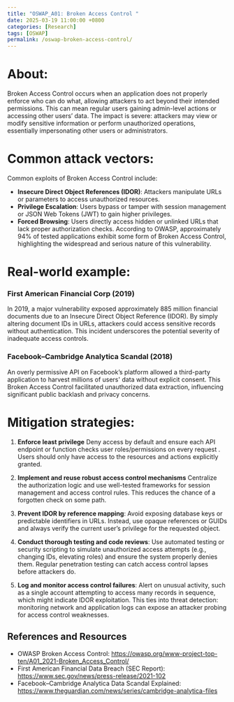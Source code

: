 ```yaml
---
title: "OSWAP_A01: Broken Access Control "
date: 2025-03-19 11:00:00 +0800
categories: [Research]
tags: [OSWAP]
permalink: /oswap-broken-access-control/
---
```


# About:
Broken Access Control occurs when an application does not properly enforce who can do what, allowing attackers to act beyond their intended permissions. This can mean regular users gaining admin-level actions or accessing other users’ data. The impact is severe: attackers may view or modify sensitive information or perform unauthorized operations, essentially impersonating other users or administrators.

# Common attack vectors: 

Common exploits of Broken Access Control include:

- **Insecure Direct Object References (IDOR)**: Attackers manipulate URLs or parameters to access unauthorized resources.
- **Privilege Escalation**: Users bypass or tamper with session management or JSON Web Tokens (JWT) to gain higher privileges.
- **Forced Browsing**: Users directly access hidden or unlinked URLs that lack proper authorization checks.
According to OWASP, approximately 94% of tested applications exhibit some form of Broken Access Control, highlighting the widespread and serious nature of this vulnerability.


# Real-world example: 

### First American Financial Corp (2019)
In 2019, a major vulnerability exposed approximately 885 million financial documents due to an Insecure Direct Object Reference (IDOR). By simply altering document IDs in URLs, attackers could access sensitive records without authentication. This incident underscores the potential severity of inadequate access controls.

### Facebook–Cambridge Analytica Scandal (2018)
An overly permissive API on Facebook’s platform allowed a third-party application to harvest millions of users' data without explicit consent. This Broken Access Control facilitated unauthorized data extraction, influencing significant public backlash and privacy concerns.

# Mitigation strategies:

1. **Enforce least privilege**
Deny access by default and ensure each API endpoint or function checks user roles/permissions on every request . Users should only have access to the resources and actions explicitly granted.

2. **Implement and reuse robust access control mechanisms**
Centralize the authorization logic and use well-tested frameworks for session management and access control rules. This reduces the chance of a forgotten check on some path.

3. **Prevent IDOR by reference mapping**: Avoid exposing database keys or predictable identifiers in URLs. Instead, use opaque references or GUIDs and always verify the current user’s privilege for the requested object.

4. **Conduct thorough testing and code reviews**: Use automated testing or security scripting to simulate unauthorized access attempts (e.g., changing IDs, elevating roles) and ensure the system properly denies them. Regular penetration testing can catch access control lapses before attackers do.

5. **Log and monitor access control failures**: Alert on unusual activity, such as a single account attempting to access many records in sequence, which might indicate IDOR exploitation. This ties into threat detection: monitoring network and application logs can expose an attacker probing for access control weaknesses.

## References and Resources
- OWASP Broken Access Control: https://owasp.org/www-project-top-ten/A01_2021-Broken_Access_Control/
- First American Financial Data Breach (SEC Report): https://www.sec.gov/news/press-release/2021-102
- Facebook–Cambridge Analytica Data Scandal Explained: https://www.theguardian.com/news/series/cambridge-analytica-files
